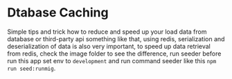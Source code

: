 # Dtabase Caching

Simple tips and trick how to reduce and speed up your load data from database or third-party api something like that, using redis, serialization and deserialization of data is also very important, to speed up data retrieval from redis, check the image folder to see the difference, run seeder before run this app set env to `development` and run command seeder like this `npm run seed:runmig`.